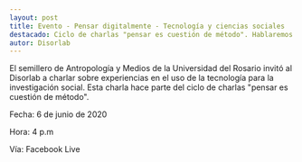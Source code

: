 ```yaml
---
layout: post
title: Evento - Pensar digitalmente - Tecnología y ciencias sociales
destacado: Ciclo de charlas "pensar es cuestión de método". Hablaremos sobre experiencias del uso de la tecnología en la investigación social.
autor: Disorlab
--- 
```


El semillero de Antropología y Medios de la Universidad del Rosario invitó al Disorlab a charlar sobre experiencias en el uso de la tecnología para la investigación social. Esta charla hace parte del ciclo de charlas "pensar es cuestión de método".

Fecha: 6 de junio de 2020

Hora: 4 p.m

Vía: Facebook Live